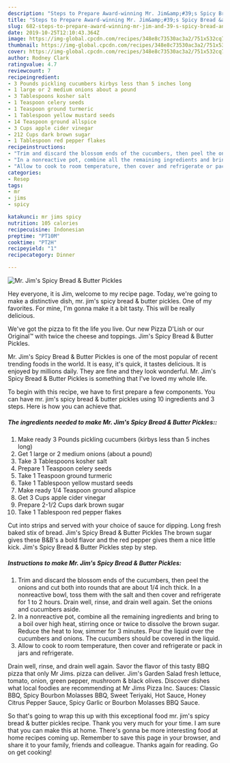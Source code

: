 ```yaml
---
description: "Steps to Prepare Award-winning Mr. Jim&amp;#39;s Spicy Bread &amp;amp; Butter Pickles"
title: "Steps to Prepare Award-winning Mr. Jim&amp;#39;s Spicy Bread &amp;amp; Butter Pickles"
slug: 682-steps-to-prepare-award-winning-mr-jim-and-39-s-spicy-bread-and-amp-butter-pickles
date: 2019-10-25T12:10:43.364Z
image: https://img-global.cpcdn.com/recipes/348e8c73530ac3a2/751x532cq70/mr-jims-spicy-bread-butter-pickles-recipe-main-photo.jpg
thumbnail: https://img-global.cpcdn.com/recipes/348e8c73530ac3a2/751x532cq70/mr-jims-spicy-bread-butter-pickles-recipe-main-photo.jpg
cover: https://img-global.cpcdn.com/recipes/348e8c73530ac3a2/751x532cq70/mr-jims-spicy-bread-butter-pickles-recipe-main-photo.jpg
author: Rodney Clark
ratingvalue: 4.7
reviewcount: 7
recipeingredient:
- 3 Pounds pickling cucumbers kirbys less than 5 inches long
- 1 large or 2 medium onions about a pound
- 3 Tablespoons kosher salt
- 1 Teaspoon celery seeds
- 1 Teaspoon ground turmeric
- 1 Tablespoon yellow mustard seeds
- 14 Teaspoon ground allspice
- 3 Cups apple cider vinegar
- 212 Cups dark brown sugar
- 1 Tablespoon red pepper flakes
recipeinstructions:
- "Trim and discard the blossom ends of the cucumbers, then peel the onions and cut both into rounds that are about 1/4 inch thick. In a nonreactive bowl, toss them with the salt and then cover and refrigerate for 1 to 2 hours. Drain well, rinse, and drain well again. Set the onions and cucumbers aside."
- "In a nonreactive pot, combine all the remaining ingredients and bring to a boil over high heat, stirring once or twice to dissolve the brown sugar. Reduce the heat to low, simmer for 3 minutes. Pour the liquid over the cucumbers and onions. The cucumbers should be covered in the liquid."
- "Allow to cook to room temperature, then cover and refrigerate or pack in jars and refrigerate."
categories:
- Resep
tags:
- mr
- jims
- spicy

katakunci: mr jims spicy
nutrition: 105 calories
recipecuisine: Indonesian
preptime: "PT10M"
cooktime: "PT2H"
recipeyield: "1"
recipecategory: Dinner

---
```



![Mr. Jim&#39;s Spicy Bread &amp; Butter Pickles](https://img-global.cpcdn.com/recipes/348e8c73530ac3a2/751x532cq70/mr-jims-spicy-bread-butter-pickles-recipe-main-photo.jpg)

Hey everyone, it is Jim, welcome to my recipe page. Today, we're going to make a distinctive dish, mr. jim&#39;s spicy bread &amp; butter pickles. One of my favorites. For mine, I'm gonna make it a bit tasty. This will be really delicious.

We&#39;ve got the pizza to fit the life you live. Our new Pizza D&#39;Lish or our Original™ with twice the cheese and toppings. Jim&#39;s Spicy Bread &amp; Butter Pickles.

Mr. Jim&#39;s Spicy Bread &amp; Butter Pickles is one of the most popular of recent trending foods in the world. It is easy, it's quick, it tastes delicious. It is enjoyed by millions daily. They are fine and they look wonderful. Mr. Jim&#39;s Spicy Bread &amp; Butter Pickles is something that I've loved my whole life.


To begin with this recipe, we have to first prepare a few components. You can have mr. jim&#39;s spicy bread &amp; butter pickles using 10 ingredients and 3 steps. Here is how you can achieve that.

##### The ingredients needed to make Mr. Jim&#39;s Spicy Bread &amp; Butter Pickles::

1. Make ready 3 Pounds pickling cucumbers (kirbys less than 5 inches long)
1. Get 1 large or 2 medium onions (about a pound)
1. Take 3 Tablespoons kosher salt
1. Prepare 1 Teaspoon celery seeds
1. Take 1 Teaspoon ground turmeric
1. Take 1 Tablespoon yellow mustard seeds
1. Make ready 1/4 Teaspoon ground allspice
1. Get 3 Cups apple cider vinegar
1. Prepare 2-1/2 Cups dark brown sugar
1. Take 1 Tablespoon red pepper flakes


Cut into strips and served with your choice of sauce for dipping. Long fresh baked stix of bread. Jim&#39;s Spicy Bread &amp; Butter Pickles The brown sugar gives these B&amp;B&#39;s a bold flavor and the red pepper gives them a nice little kick. Jim&#39;s Spicy Bread &amp; Butter Pickles step by step. 

##### Instructions to make Mr. Jim&#39;s Spicy Bread &amp; Butter Pickles:

1. Trim and discard the blossom ends of the cucumbers, then peel the onions and cut both into rounds that are about 1/4 inch thick. In a nonreactive bowl, toss them with the salt and then cover and refrigerate for 1 to 2 hours. Drain well, rinse, and drain well again. Set the onions and cucumbers aside.
1. In a nonreactive pot, combine all the remaining ingredients and bring to a boil over high heat, stirring once or twice to dissolve the brown sugar. Reduce the heat to low, simmer for 3 minutes. Pour the liquid over the cucumbers and onions. The cucumbers should be covered in the liquid.
1. Allow to cook to room temperature, then cover and refrigerate or pack in jars and refrigerate.


Drain well, rinse, and drain well again. Savor the flavor of this tasty BBQ pizza that only Mr Jims. pizza can deliver. Jim&#39;s Garden Salad fresh lettuce, tomato, onion, green pepper, mushroom &amp; black olives. Discover dishes what local foodies are recommending at Mr Jims Pizza Inc. Sauces: Classic BBQ, Spicy Bourbon Molasses BBQ, Sweet Teriyaki, Hot Sauce, Honey Citrus Pepper Sauce, Spicy Garlic or Bourbon Molasses BBQ Sauce. 

So that's going to wrap this up with this exceptional food mr. jim&#39;s spicy bread &amp; butter pickles recipe. Thank you very much for your time. I am sure that you can make this at home. There's gonna be more interesting food at home recipes coming up. Remember to save this page in your browser, and share it to your family, friends and colleague. Thanks again for reading. Go on get cooking!
